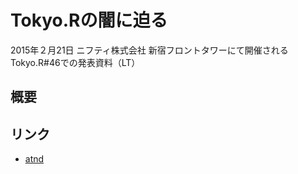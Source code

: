 # Tokyo.Rの闇に迫る

2015年２月21日 ニフティ株式会社 新宿フロントタワーにて開催されるTokyo.R#46での発表資料（LT）

## 概要

## リンク

* [atnd](https://atnd.org/events/61553)